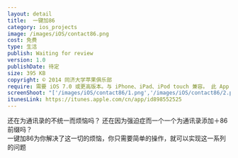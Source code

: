 ```yaml
---
layout: detail
title:  一键加86
category: ios_projects
image: /images/iOS/contact86.png 
cost: 免费
type: 生活
publish: Waiting for review
version: 1.0
publishDate: 待定
size: 395 KB
copyright: © 2014 同济大学苹果俱乐部
require: 需要 iOS 7.0 或更高版本。与 iPhone、iPad、iPod touch 兼容。 此 App 已针对 iPhone 5 进行优化。
screenShoot: "['/images/iOS/contact86/1.png','/images/iOS/contact86/2.png']"
itunesLink: https://itunes.apple.com/cn/app/id898552525 
---
```


<div>
	<p>
		还在为通讯录的不统一而烦恼吗？ 还在因为强迫症而一个一个为通讯录添加＋86前缀吗？<br> 
		一键加86为你解决了这一切的烦恼，你只需要简单的操作，就可以实现这一系列的问题
	</p>
</div>